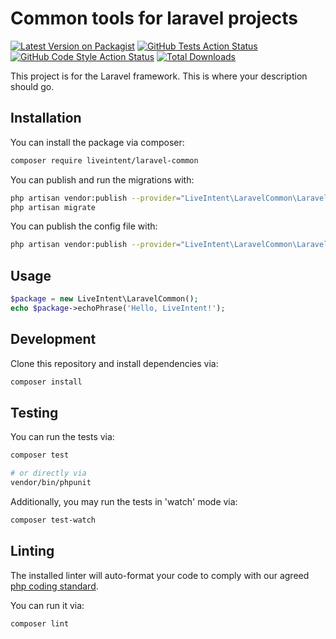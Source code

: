# Common tools for laravel projects

[![Latest Version on Packagist](https://img.shields.io/packagist/v/liveintent/laravel-common.svg?style=flat-square)](https://packagist.org/packages/liveintent/laravel-common)
[![GitHub Tests Action Status](https://img.shields.io/github/workflow/status/liveintent/laravel-common/run-tests?label=tests)](https://github.com/liveintent/laravel-common/actions?query=workflow%3Arun-tests+branch%3Amain)
[![GitHub Code Style Action Status](https://img.shields.io/github/workflow/status/liveintent/laravel-common/run-lint?label=code%20style)](https://github.com/liveintent/laravel-common/actions?query=workflow%3Arun-lint+branch%3Amain)
[![Total Downloads](https://img.shields.io/packagist/dt/liveintent/laravel-common.svg?style=flat-square)](https://packagist.org/packages/liveintent/laravel-common)

This project is for the Laravel framework. This is where your description should go.

## Installation

You can install the package via composer:

```bash
composer require liveintent/laravel-common
```

You can publish and run the migrations with:

```bash
php artisan vendor:publish --provider="LiveIntent\LaravelCommon\LaravelCommonServiceProvider" --tag="laravel-common-migrations"
php artisan migrate
```

You can publish the config file with:
```bash
php artisan vendor:publish --provider="LiveIntent\LaravelCommon\LaravelCommonServiceProvider" --tag="laravel-common-config"
```

## Usage

```php
$package = new LiveIntent\LaravelCommon();
echo $package->echoPhrase('Hello, LiveIntent!');
```

## Development

Clone this repository and install dependencies via:
```sh
composer install
```

## Testing

You can run the tests via:

```sh
composer test

# or directly via
vendor/bin/phpunit
```

Additionally, you may run the tests in 'watch' mode via:

```sh
composer test-watch
```

## Linting

The installed linter will auto-format your code to comply with our agreed [php coding standard](https://github.com/LiveIntent/php-cs-rules/blob/master/rules.php).

You can run it via:

```sh
composer lint
```
